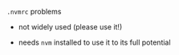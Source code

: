 `.nvmrc` problems

- not widely used (please use it!)

- needs `nvm` installed to use it to its full potential

<aside class="notes">
</aside>
